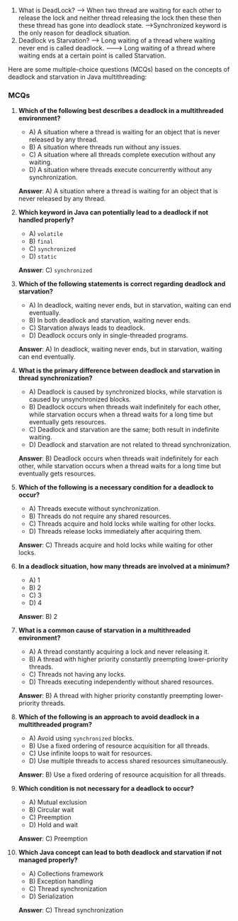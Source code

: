 1. What is DeadLock?
--> When two thread are waiting for each other to release the lock and neither thread releasing the lock then these
then these thread has gone into deadlock state.
-->Synchronized keyword is the only reason for deadlock situation.
2. Deadlock vs Starvation?
--> Long waiting of a thread where waiting never end is called deadlock.
---> Long waiting of a thread where waiting ends at a certain point is called  Starvation.


Here are some multiple-choice questions (MCQs) based on the concepts of deadlock and starvation in Java multithreading:

### MCQs

1. **Which of the following best describes a deadlock in a multithreaded environment?**
    - A) A situation where a thread is waiting for an object that is never released by any thread.
    - B) A situation where threads run without any issues.
    - C) A situation where all threads complete execution without any waiting.
    - D) A situation where threads execute concurrently without any synchronization.

   **Answer**: A) A situation where a thread is waiting for an object that is never released by any thread.

2. **Which keyword in Java can potentially lead to a deadlock if not handled properly?**
    - A) `volatile`
    - B) `final`
    - C) `synchronized`
    - D) `static`

   **Answer**: C) `synchronized`

3. **Which of the following statements is correct regarding deadlock and starvation?**
    - A) In deadlock, waiting never ends, but in starvation, waiting can end eventually.
    - B) In both deadlock and starvation, waiting never ends.
    - C) Starvation always leads to deadlock.
    - D) Deadlock occurs only in single-threaded programs.

   **Answer**: A) In deadlock, waiting never ends, but in starvation, waiting can end eventually.

4. **What is the primary difference between deadlock and starvation in thread synchronization?**
    - A) Deadlock is caused by synchronized blocks, while starvation is caused by unsynchronized blocks.
    - B) Deadlock occurs when threads wait indefinitely for each other, while starvation occurs when a thread waits for a long time but eventually gets resources.
    - C) Deadlock and starvation are the same; both result in indefinite waiting.
    - D) Deadlock and starvation are not related to thread synchronization.

   **Answer**: B) Deadlock occurs when threads wait indefinitely for each other, while starvation occurs when a thread waits for a long time but eventually gets resources.

5. **Which of the following is a necessary condition for a deadlock to occur?**
    - A) Threads execute without synchronization.
    - B) Threads do not require any shared resources.
    - C) Threads acquire and hold locks while waiting for other locks.
    - D) Threads release locks immediately after acquiring them.

   **Answer**: C) Threads acquire and hold locks while waiting for other locks.

6. **In a deadlock situation, how many threads are involved at a minimum?**
    - A) 1
    - B) 2
    - C) 3
    - D) 4

   **Answer**: B) 2

7. **What is a common cause of starvation in a multithreaded environment?**
    - A) A thread constantly acquiring a lock and never releasing it.
    - B) A thread with higher priority constantly preempting lower-priority threads.
    - C) Threads not having any locks.
    - D) Threads executing independently without shared resources.

   **Answer**: B) A thread with higher priority constantly preempting lower-priority threads.

8. **Which of the following is an approach to avoid deadlock in a multithreaded program?**
    - A) Avoid using `synchronized` blocks.
    - B) Use a fixed ordering of resource acquisition for all threads.
    - C) Use infinite loops to wait for resources.
    - D) Use multiple threads to access shared resources simultaneously.

   **Answer**: B) Use a fixed ordering of resource acquisition for all threads.

9. **Which condition is not necessary for a deadlock to occur?**
    - A) Mutual exclusion
    - B) Circular wait
    - C) Preemption
    - D) Hold and wait

   **Answer**: C) Preemption

10. **Which Java concept can lead to both deadlock and starvation if not managed properly?**
    - A) Collections framework
    - B) Exception handling
    - C) Thread synchronization
    - D) Serialization

    **Answer**: C) Thread synchronization